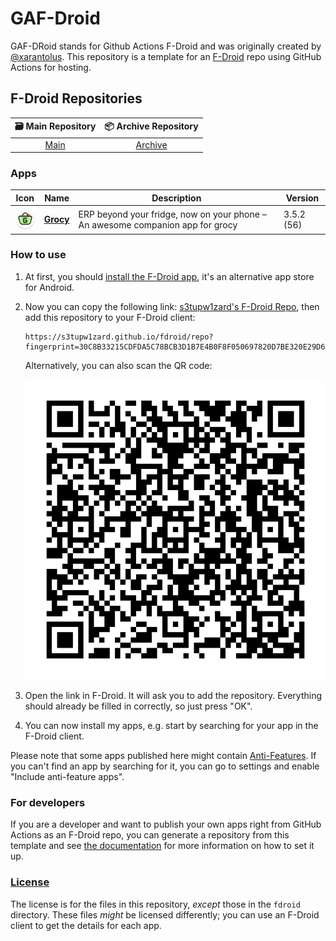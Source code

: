 # GAF-Droid

GAF-DRoid stands for Github Actions F-Droid and was originally created by [@xarantolus](https://github.com/xarantolus/fdroid).
This repository is a template for an [F-Droid](https://f-droid.org) repo using GitHub Actions for hosting.

## F-Droid Repositories

|                                                              🗃️ Main Repository                                                             |                                                               📦 Archive Repository                                                               |
|:------------------------------------------------------------------------------------------------------------------------------------------:|:------------------------------------------------------------------------------------------------------------------------------------------------:|
| <a href="https://s3tupw1zard.github.io/fdroid/repo/?fingerprint=30C8B33215CDFDA5C78BCB3D1B7E4B0F8F050697820D7BE320E29D61A72ECC60">Main</a> | <a href="https://s3tupw1zard.github.io/fdroid/archive/?fingerprint=30C8B33215CDFDA5C78BCB3D1B7E4B0F8F050697820D7BE320E29D61A72ECC60">Archive</a> |

### Apps

<!-- This table is auto-generated. Do not edit -->
| Icon | Name | Description | Version |
| --- | --- | --- | --- |
| <a href="https://github.com/patzly/grocy-android"><img src="fdroid/repo/icons/xyz.zedler.patrick.grocy.56.png" alt="Grocy icon" width="36px" height="36px"></a> | [**Grocy**](https://github.com/patzly/grocy-android) | ERP beyond your fridge, now on your phone – An awesome companion app for grocy | 3.5.2 (56) |
<!-- end apps table -->

### How to use

1. At first, you should [install the F-Droid app](https://f-droid.org/), it's an alternative app store for Android.

2. Now you can copy the following link: [s3tupw1zard's F-Droid Repo](https://s3tupw1zard.github.io/fdroid/repo?fingerprint=30C8B33215CDFDA5C78BCB3D1B7E4B0F8F050697820D7BE320E29D61A72ECC60), then add this repository to your F-Droid client:
   
   ```
   https://s3tupw1zard.github.io/fdroid/repo?fingerprint=30C8B33215CDFDA5C78BCB3D1B7E4B0F8F050697820D7BE320E29D61A72ECC60
   ```
   
    Alternatively, you can also scan the QR code:
   
   <p align="center">
      <img src=".github/qrcode.png?raw=true" alt="F-Droid repo QR code"/>
    </p>

3. Open the link in F-Droid. It will ask you to add the repository. Everything should already be filled in correctly, so just press "OK".

4. You can now install my apps, e.g. start by searching for your app in the F-Droid client.

Please note that some apps published here might contain [Anti-Features](https://f-droid.org/en/docs/Anti-Features/). If you can't find an app by searching for it, you can go to settings and enable "Include anti-feature apps".

### For developers

If you are a developer and want to publish your own apps right from GitHub Actions as an F-Droid repo, you can generate a repository from this template and see [the documentation](/docs/setup.md) for more information on how to set it up.

### [License](LICENSE)

The license is for the files in this repository, *except* those in the `fdroid` directory. These files *might* be licensed differently; you can use an F-Droid client to get the details for each app.
